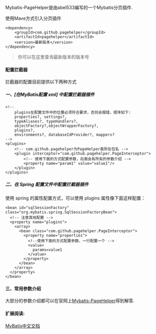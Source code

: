 Mybatis-PageHelper是由abel533编写的一个Mybatis分页插件.

使用Mave方式引入分页插件
```
<dependency>
    <groupId>com.github.pagehelper</groupId>
    <artifactId>pagehelper</artifactId>
    <version>最新版本</version>
</dependency>
```
> 你可以在这里查询最新版本的版本号

#### 配置拦截器
拦截器的配置目前提供以下两种方式
##### 一、[在MyBatis配置 xml] 中配置拦截器插件
```
<!-- 
    plugins在配置文件中的位置必须符合要求，否则会报错，顺序如下:
    properties?, settings?, 
    typeAliases?, typeHandlers?, 
    objectFactory?,objectWrapperFactory?, 
    plugins?, 
    environments?, databaseIdProvider?, mappers?
-->
<plugins>
    <!-- com.github.pagehelper为PageHelper类所在包名 -->
    <plugin interceptor="com.github.pagehelper.PageInterceptor">
        <!-- 使用下面的方式配置参数，后面会有所有的参数介绍 -->
        <property name="param1" value="value1"/>
	</plugin>
</plugins>
```
##### 二、在 Spring 配置文件中配置拦截器插件
使用 spring 的属性配置方式，可以使用 plugins 属性像下面这样配置：
```
<bean id="sqlSessionFactory" class="org.mybatis.spring.SqlSessionFactoryBean">
  <!-- 注意其他配置 -->
  <property name="plugins">
    <array>
      <bean class="com.github.pagehelper.PageInterceptor">
        <property name="properties">
          <!--使用下面的方式配置参数，一行配置一个 -->
          <value>
            params=value1
          </value>
        </property>
      </bean>
    </array>
  </property>
</bean>
```
#### 三、常用参数介绍
大部分的参数介绍都可以在官网上[Mybatis-PageHelper](https://github.com/pagehelper/Mybatis-PageHelper/blob/master/wikis/zh/HowToUse.md)得到解答.


#### 扩展阅读:
[MyBatis中文文档](https://mybatis.org/mybatis-3/zh/)